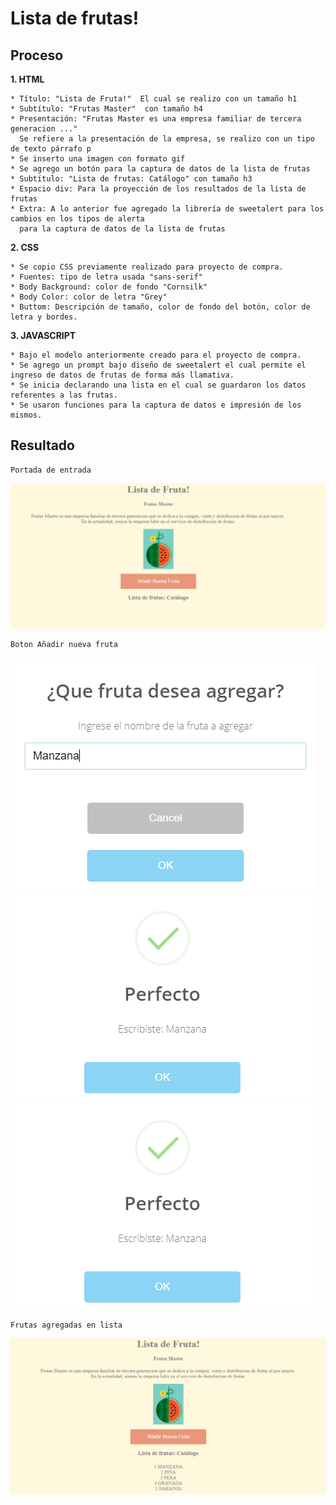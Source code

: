 # Lista de frutas!
 
## Proceso

 **1. HTML**
	
	* Título: "Lista de Fruta!"  El cual se realizo con un tamaño h1
	* Subtítulo: "Frutas Master"  con tamaño h4
	* Presentación: "Frutas Master es una empresa familiar de tercera generacion ..." 
	  Se refiere a la presentación de la empresa, se realizo con un tipo de texto párrafo p
	* Se inserto una imagen con formato gif
	* Se agrego un botón para la captura de datos de la lista de frutas
	* Subtítulo: "Lista de frutas: Catálogo" con tamaño h3
	* Espacio div: Para la proyección de los resultados de la lista de frutas
	* Extra: A lo anterior fue agregado la librería de sweetalert para los cambios en los tipos de alerta
	  para la captura de datos de la lista de frutas


**2. CSS**
	
	* Se copio CSS previamente realizado para proyecto de compra.
	* Fuentes: tipo de letra usada "sans-serif"
	* Body Background: color de fondo "Cornsilk"
	* Body Color: color de letra "Grey"
	* Buttom: Descripción de tamaño, color de fondo del botón, color de letra y bordes.


**3. JAVASCRIPT**
	
	* Bajo el modelo anteriormente creado para el proyecto de compra.
	* Se agrego un prompt bajo diseño de sweetalert el cual permite el ingreso de datos de frutas de forma más llamativa.
	* Se inicia declarando una lista en el cual se guardaron los datos referentes a las frutas.
	* Se usaron funciones para la captura de datos e impresión de los mismos.

## Resultado
	Portada de entrada
![Alt-Text](capture.png)

	Boton Añadir nueva fruta
![Alt-Text](boton.png)
![Alt-Text](boton2.png)
![Alt-Text](boton2.png)

	Frutas agregadas en lista
![Alt-Text](lista.png)